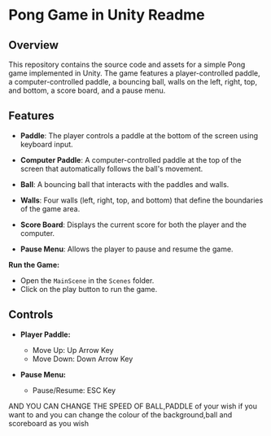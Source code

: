# Pong Game in Unity Readme

## Overview

This repository contains the source code and assets for a simple Pong game implemented in Unity. The game features a player-controlled paddle, a computer-controlled paddle, a bouncing ball, walls on the left, right, top, and bottom, a score board, and a pause menu.

## Features

- **Paddle**: The player controls a paddle at the bottom of the screen using keyboard input.
  
- **Computer Paddle**: A computer-controlled paddle at the top of the screen that automatically follows the ball's movement.

- **Ball**: A bouncing ball that interacts with the paddles and walls.

- **Walls**: Four walls (left, right, top, and bottom) that define the boundaries of the game area.

- **Score Board**: Displays the current score for both the player and the computer.

- **Pause Menu**: Allows the player to pause and resume the game.

 **Run the Game:**
   - Open the `MainScene` in the `Scenes` folder.
   - Click on the play button to run the game.

## Controls

- **Player Paddle:**
  - Move Up: Up Arrow Key
  - Move Down: Down Arrow Key

- **Pause Menu:**
  - Pause/Resume: ESC Key

AND YOU CAN CHANGE THE SPEED OF BALL,PADDLE of your wish if you want to and you can change the colour of the  background,ball and scoreboard as you wish 



